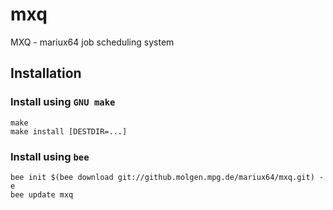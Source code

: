# mxq
MXQ - mariux64 job scheduling system

## Installation
### Install using `GNU make`
```
make 
make install [DESTDIR=...]
```
### Install using `bee`
```
bee init $(bee download git://github.molgen.mpg.de/mariux64/mxq.git) -e
bee update mxq
```
